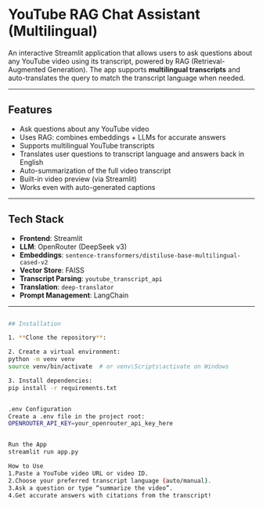 # YouTube RAG Chat Assistant (Multilingual)

An interactive Streamlit application that allows users to ask questions about any YouTube video using its transcript, powered by RAG (Retrieval-Augmented Generation). The app supports **multilingual transcripts** and auto-translates the query to match the transcript language when needed.

---

## Features

- Ask questions about any YouTube video
- Uses RAG: combines embeddings + LLMs for accurate answers
- Supports multilingual YouTube transcripts
- Translates user questions to transcript language and answers back in English
- Auto-summarization of the full video transcript
- Built-in video preview (via Streamlit)
- Works even with auto-generated captions

---

## Tech Stack

- **Frontend**: Streamlit
- **LLM**: OpenRouter (DeepSeek v3)
- **Embeddings**: `sentence-transformers/distiluse-base-multilingual-cased-v2`
- **Vector Store**: FAISS
- **Transcript Parsing**: `youtube_transcript_api`
- **Translation**: `deep-translator`
- **Prompt Management**: LangChain

---

```bash

## Installation

1. **Clone the repository**:

2. Create a virtual environment:
python -m venv venv
source venv/bin/activate  # or venv\Scripts\activate on Windows

3. Install dependencies:
pip install -r requirements.txt


.env Configuration
Create a .env file in the project root:
OPENROUTER_API_KEY=your_openrouter_api_key_here


Run the App
streamlit run app.py

How to Use
1.Paste a YouTube video URL or video ID.
2.Choose your preferred transcript language (auto/manual).
3.Ask a question or type “summarize the video”.
4.Get accurate answers with citations from the transcript! 

